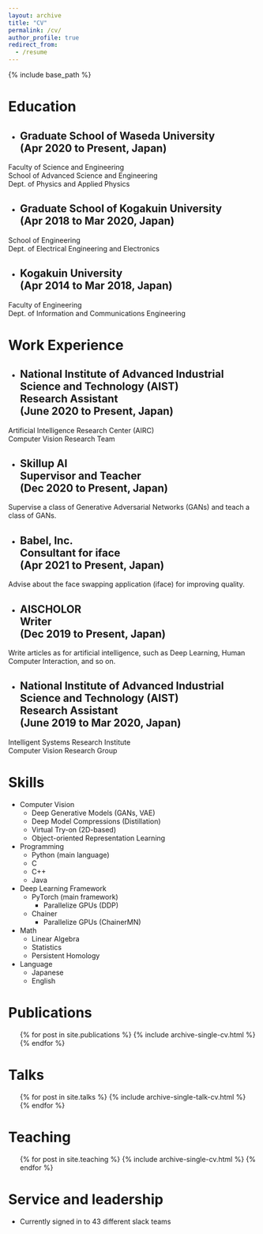 ```yaml
---
layout: archive
title: "CV"
permalink: /cv/
author_profile: true
redirect_from:
  - /resume
---
```


{% include base_path %}


Education
======
* ## Graduate School of Waseda University <br>(Apr 2020 to Present, Japan)
Faculty of Science and Engineering<br>
School of Advanced Science and Engineering<br>
Dept. of Physics and Applied Physics

* ## Graduate School of Kogakuin University <br>(Apr 2018 to Mar 2020, Japan)
School of Engineering<br>
Dept. of Electrical Engineering and Electronics

* ## Kogakuin University <br>(Apr 2014 to Mar 2018, Japan)
Faculty of Engineering<br>
Dept. of Information and Communications Engineering


Work Experience
======
* ## National Institute of Advanced Industrial Science and Technology (AIST) <br>Research Assistant <br>(June 2020 to Present, Japan)
Artificial Intelligence Research Center (AIRC)<br>
Computer Vision Research Team

* ## Skillup AI <br>Supervisor and Teacher <br>(Dec 2020 to Present, Japan)
Supervise a class of Generative Adversarial Networks (GANs) and teach a class of GANs.

* ## Babel, Inc. <br>Consultant for iface <br>(Apr 2021 to Present, Japan)
Advise about the face swapping application (iface) for improving quality.

* ## AISCHOLOR <br>Writer <br>(Dec 2019 to Present, Japan)
Write articles as for artificial intelligence, such as Deep Learning, Human Computer Interaction, and so on.

* ## National Institute of Advanced Industrial Science and Technology (AIST) <br>Research Assistant <br>(June 2019 to Mar 2020, Japan)
Intelligent Systems Research Institute<br>
Computer Vision Research Group


Skills
======
* Computer Vision
  * Deep Generative Models (GANs, VAE)
  * Deep Model Compressions (Distillation)
  * Virtual Try-on (2D-based)
  * Object-oriented Representation Learning
* Programming
  * Python (main language)
  * C
  * C++
  * Java
* Deep Learning Framework
  * PyTorch (main framework)
    * Parallelize GPUs (DDP)
  * Chainer
    * Parallelize GPUs (ChainerMN)
* Math
  * Linear Algebra
  * Statistics
  * Persistent Homology
* Language
  * Japanese
  * English

Publications
======
  <ul>{% for post in site.publications %}
    {% include archive-single-cv.html %}
  {% endfor %}</ul>

Talks
======
  <ul>{% for post in site.talks %}
    {% include archive-single-talk-cv.html %}
  {% endfor %}</ul>

Teaching
======
  <ul>{% for post in site.teaching %}
    {% include archive-single-cv.html %}
  {% endfor %}</ul>

Service and leadership
======
* Currently signed in to 43 different slack teams
